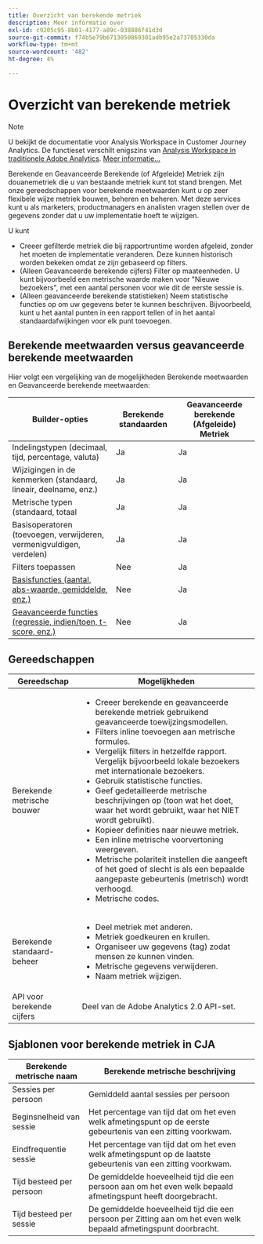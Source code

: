 ```yaml
---
title: Overzicht van berekende metriek
description: Meer informatie over
exl-id: c9205c95-8b01-4177-a89c-038886f41d3d
source-git-commit: f74b5e79b6713050869301adb95e2a73705330da
workflow-type: tm+mt
source-wordcount: '482'
ht-degree: 4%

---
```


# Overzicht van berekende metriek

>[!NOTE]
>
>U bekijkt de documentatie voor Analysis Workspace in Customer Journey Analytics. De functieset verschilt enigszins van [Analysis Workspace in traditionele Adobe Analytics](https://experienceleague.adobe.com/docs/analytics/analyze/analysis-workspace/home.html). [Meer informatie...](/help/getting-started/cja-aa.md)

Berekende en Geavanceerde Berekende (of Afgeleide) Metriek zijn douanemetriek die u van bestaande metriek kunt tot stand brengen. Met onze gereedschappen voor berekende meetwaarden kunt u op zeer flexibele wijze metriek bouwen, beheren en beheren. Met deze services kunt u als marketers, productmanagers en analisten vragen stellen over de gegevens zonder dat u uw implementatie hoeft te wijzigen.

U kunt

* Creeer gefilterde metriek die bij rapportruntime worden afgeleid, zonder het moeten de implementatie veranderen. Deze kunnen historisch worden bekeken omdat ze zijn gebaseerd op filters.
* (Alleen Geavanceerde berekende cijfers) Filter op maateenheden. U kunt bijvoorbeeld een metrische waarde maken voor &quot;Nieuwe bezoekers&quot;, met een aantal personen voor wie dit de eerste sessie is.
* (Alleen geavanceerde berekende statistieken) Neem statistische functies op om uw gegevens beter te kunnen beschrijven. Bijvoorbeeld, kunt u het aantal punten in een rapport tellen of in het aantal standaardafwijkingen voor elk punt toevoegen.

## Berekende meetwaarden versus geavanceerde berekende meetwaarden

Hier volgt een vergelijking van de mogelijkheden Berekende meetwaarden en Geavanceerde berekende meetwaarden:

| Builder-opties | Berekende standaarden | Geavanceerde berekende (Afgeleide) Metriek |
|---|---|---|
| Indelingstypen (decimaal, tijd, percentage, valuta) | Ja | Ja |
| Wijzigingen in de kenmerken (standaard, lineair, deelname, enz.) | Ja | Ja |
| Metrische typen (standaard, totaal | Ja | Ja |
| Basisoperatoren (toevoegen, verwijderen, vermenigvuldigen, verdelen) | Ja | Ja |
| Filters toepassen | Nee | Ja |
| [Basisfuncties (aantal, abs-waarde, gemiddelde, enz.)](/help/components/calc-metrics/cm-functions.md) | Nee | Ja |
| [Geavanceerde functies (regressie, indien/toen, t-score, enz.)](/help/components/calc-metrics/cm-adv-functions.md) | Nee | Ja |

## Gereedschappen

| Gereedschap | Mogelijkheden |
|--- |--- |
| Berekende metrische bouwer | <ul><li>Creeer berekende en geavanceerde berekende metriek gebruikend geavanceerde toewijzingsmodellen.</li><li>Filters inline toevoegen aan metrische formules.</li><li>Vergelijk filters in hetzelfde rapport. Vergelijk bijvoorbeeld lokale bezoekers met internationale bezoekers.</li><li>Gebruik statistische functies.</li><li> Geef gedetailleerde metrische beschrijvingen op (toon wat het doet, waar het wordt gebruikt, waar het NIET wordt gebruikt).</li><li>Kopieer definities naar nieuwe metriek.</li><li>Een inline metrische voorvertoning weergeven.</li><li>Metrische polariteit instellen die aangeeft of het goed of slecht is als een bepaalde aangepaste gebeurtenis (metrisch) wordt verhoogd.</li><li>Metrische codes.</li></ul> |
| Berekende standaard-beheer | <ul><li>Deel metriek met anderen.</li><li>Metriek goedkeuren en krullen.</li><li>Organiseer uw gegevens (tag) zodat mensen ze kunnen vinden.</li><li>Metrische gegevens verwijderen.</li><li>Naam metriek wijzigen.</li></ul> |
| API voor berekende cijfers | Deel van de Adobe Analytics 2.0 API-set. |

## Sjablonen voor berekende metriek in CJA

| Berekende metrische naam | Berekende metrische beschrijving |
| --- | --- |
| Sessies per persoon | Gemiddeld aantal sessies per persoon |
| Beginsnelheid van sessie | Het percentage van tijd dat om het even welk afmetingspunt op de eerste gebeurtenis van een zitting voorkwam. |
| Eindfrequentie sessie | Het percentage van tijd dat om het even welk afmetingspunt op de laatste gebeurtenis van een zitting voorkwam. |
| Tijd besteed per persoon | De gemiddelde hoeveelheid tijd die een persoon aan om het even welk bepaald afmetingspunt heeft doorgebracht. |
| Tijd besteed per sessie | De gemiddelde hoeveelheid tijd die een persoon per Zitting aan om het even welk bepaald afmetingspunt doorbracht. |
